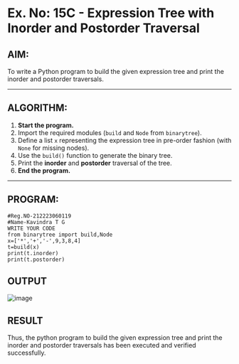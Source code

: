# Ex. No: 15C - Expression Tree with Inorder and Postorder Traversal

## AIM:
To write a Python program to build the given expression tree and print the inorder and postorder traversals.

---

## ALGORITHM:

1. **Start the program.**
2. Import the required modules (`build` and `Node` from `binarytree`).
3. Define a list `x` representing the expression tree in pre-order fashion (with `None` for missing nodes).
4. Use the `build()` function to generate the binary tree.
5. Print the **inorder** and **postorder** traversal of the tree.
6. **End the program.**

---

## PROGRAM:

```
#Reg.NO-212223060119
#Name-Kavindra T G
WRITE YOUR CODE
from binarytree import build,Node
x=['*','+','-',9,3,8,4]
t=build(x)
print(t.inorder)
print(t.postorder)
```

## OUTPUT
![image](https://github.com/user-attachments/assets/0e115397-b736-4382-9afa-59a7317c705b)



## RESULT
Thus, the python program to build the given expression tree and print the inorder and postorder traversals has been executed and verified successfully.
